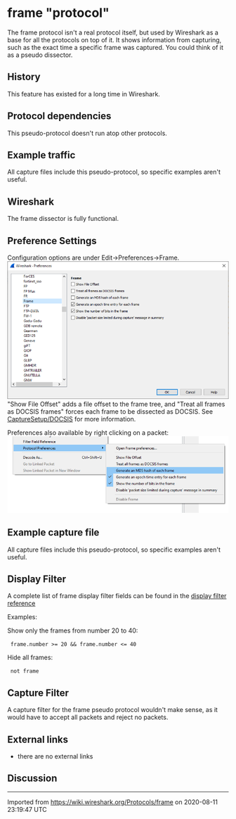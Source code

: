 # frame "protocol"

The frame protocol isn't a real protocol itself, but used by Wireshark as a base for all the protocols on top of it. It shows information from capturing, such as the exact time a specific frame was captured. You could think of it as a pseudo dissector.

## History

This feature has existed for a long time in Wireshark.

## Protocol dependencies

This pseudo-protocol doesn't run atop other protocols.

## Example traffic

All capture files include this pseudo-protocol, so specific examples aren't useful.

## Wireshark

The frame dissector is fully functional.

## Preference Settings

Configuration options are under Edit-\>Preferences-\>Frame.  
![201108_frame_preferences](uploads/8d708c782b23ad2f30718875fb95b72e/201108_frame_preferences.png)  
"Show File Offset" adds a file offset to the frame tree, and "Treat all frames as DOCSIS frames" forces each frame to be dissected as DOCSIS. See [CaptureSetup/DOCSIS](/CaptureSetup/DOCSIS) for more information.
  
Preferences also available by right clicking on a packet:  
![201108_frame_preferences_2](uploads/a6f61be75fc821fe89364dd03eafe43d/201108_frame_preferences_2.png)

## Example capture file

All capture files include this pseudo-protocol, so specific examples aren't useful.

## Display Filter

A complete list of frame display filter fields can be found in the [display filter reference](http://www.wireshark.org/docs/dfref/f/frame.html)

Examples:

Show only the frames from number 20 to 40:

``` 
 frame.number >= 20 && frame.number <= 40 
```

Hide all frames:

``` 
 not frame 
```

## Capture Filter

A capture filter for the frame pseudo protocol wouldn't make sense, as it would have to accept all packets and reject no packets.

## External links

  - there are no external links

## Discussion

---

Imported from https://wiki.wireshark.org/Protocols/frame on 2020-08-11 23:19:47 UTC

